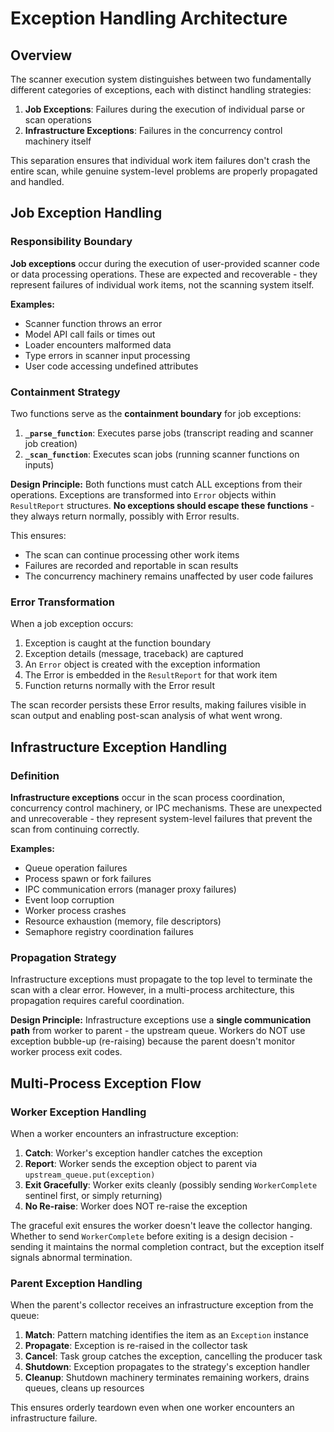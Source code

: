# Exception Handling Architecture

## Overview

The scanner execution system distinguishes between two fundamentally different categories of exceptions, each with distinct handling strategies:

1. **Job Exceptions**: Failures during the execution of individual parse or scan operations
2. **Infrastructure Exceptions**: Failures in the concurrency control machinery itself

This separation ensures that individual work item failures don't crash the entire scan, while genuine system-level problems are properly propagated and handled.

## Job Exception Handling

### Responsibility Boundary

**Job exceptions** occur during the execution of user-provided scanner code or data processing operations. These are expected and recoverable - they represent failures of individual work items, not the scanning system itself.

**Examples:**
- Scanner function throws an error
- Model API call fails or times out
- Loader encounters malformed data
- Type errors in scanner input processing
- User code accessing undefined attributes

### Containment Strategy

Two functions serve as the **containment boundary** for job exceptions:

1. **`_parse_function`**: Executes parse jobs (transcript reading and scanner job creation)
2. **`_scan_function`**: Executes scan jobs (running scanner functions on inputs)

**Design Principle:** Both functions must catch ALL exceptions from their operations. Exceptions are transformed into `Error` objects within `ResultReport` structures. **No exceptions should escape these functions** - they always return normally, possibly with Error results.

This ensures:
- The scan can continue processing other work items
- Failures are recorded and reportable in scan results
- The concurrency machinery remains unaffected by user code failures

### Error Transformation

When a job exception occurs:
1. Exception is caught at the function boundary
2. Exception details (message, traceback) are captured
3. An `Error` object is created with the exception information
4. The Error is embedded in the `ResultReport` for that work item
5. Function returns normally with the Error result

The scan recorder persists these Error results, making failures visible in scan output and enabling post-scan analysis of what went wrong.

## Infrastructure Exception Handling

### Definition

**Infrastructure exceptions** occur in the scan process coordination, concurrency control machinery, or IPC mechanisms. These are unexpected and unrecoverable - they represent system-level failures that prevent the scan from continuing correctly.

**Examples:**
- Queue operation failures
- Process spawn or fork failures
- IPC communication errors (manager proxy failures)
- Event loop corruption
- Worker process crashes
- Resource exhaustion (memory, file descriptors)
- Semaphore registry coordination failures

### Propagation Strategy

Infrastructure exceptions must propagate to the top level to terminate the scan with a clear error. However, in a multi-process architecture, this propagation requires careful coordination.

**Design Principle:** Infrastructure exceptions use a **single communication path** from worker to parent - the upstream queue. Workers do NOT use exception bubble-up (re-raising) because the parent doesn't monitor worker process exit codes.

## Multi-Process Exception Flow

### Worker Exception Handling

When a worker encounters an infrastructure exception:

1. **Catch**: Worker's exception handler catches the exception
2. **Report**: Worker sends the exception object to parent via `upstream_queue.put(exception)`
3. **Exit Gracefully**: Worker exits cleanly (possibly sending `WorkerComplete` sentinel first, or simply returning)
4. **No Re-raise**: Worker does NOT re-raise the exception

The graceful exit ensures the worker doesn't leave the collector hanging. Whether to send `WorkerComplete` before exiting is a design decision - sending it maintains the normal completion contract, but the exception itself signals abnormal termination.

### Parent Exception Handling

When the parent's collector receives an infrastructure exception from the queue:

1. **Match**: Pattern matching identifies the item as an `Exception` instance
2. **Propagate**: Exception is re-raised in the collector task
3. **Cancel**: Task group catches the exception, cancelling the producer task
4. **Shutdown**: Exception propagates to the strategy's exception handler
5. **Cleanup**: Shutdown machinery terminates remaining workers, drains queues, cleans up resources

This ensures orderly teardown even when one worker encounters an infrastructure failure.

